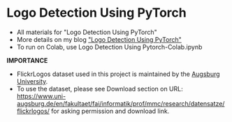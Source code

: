 # Logo Detection Using PyTorch

- All materials for "Logo Detection Using PyTorch"
- More details on  my blog ["Logo Detection Using PyTorch"](https://medium.com/diving-in-deep/logo-detection-using-pytorch-7897d4898211)
- To run on Colab, use Logo Detection Using Pytorch-Colab.ipynb

**IMPORTANCE**
- FlickrLogos dataset used in this project is maintained by the [Augsburg University](https://www.uni-augsburg.de/en/). 
- To use the dataset, please see Download section on URL: https://www.uni-augsburg.de/en/fakultaet/fai/informatik/prof/mmc/research/datensatze/flickrlogos/ for asking permission and download link.

